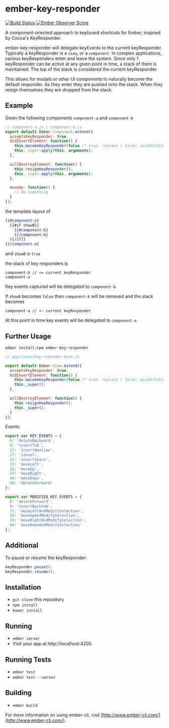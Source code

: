 # ember-key-responder

[![Build Status](https://travis-ci.org/yapplabs/ember-key-responder.svg?branch=master)](https://travis-ci.org/yapplabs/ember-key-responder) [![Ember Observer Score](http://emberobserver.com/badges/ember-key-responder.svg)](http://emberobserver.com/addons/ember-key-responder)

A component-oriented approach to keyboard shortcuts for Ember, inspired by Cocoa's KeyResponder.

ember-key-responder will delegate keyEvents to the current keyResponder.  Typically a keyResponder is a `view`, or a `component`. In complex applications, various keyResponders enter and leave the system. Since only 1 keyResponder can be active at any given point in time, a stack of them is maintained. The top of the stack is considered the current keyResponder.

This allows for modals or other UI components to naturally become the default
responder. As they enter they are pushed onto the stack. When they resign themselves they are dropped from the stack.

## Example

Given the following components `component-a` and `component-b`

```js
// component-a.js | component-b.js
export default Ember.Component.extend({
  acceptsKeyResponder: true,
  didInsertElement: function() {
    this.becomeKeyResponder(false /* true: replace | false: pushOnToStack*/);
    this._super.apply(this, arguments);
  },

  willDestroyElement: function() {
    this.resignKeyResponder();
    this._super.apply(this, arguments);
  },

  moveUp: function() {
    // do something
  }
});
```

the template layout of

```hbs
{{#component-a}
  {{#if showB}}
    {{#component-b}
    {{/component-b}
  {{/if}}
{{/component-a}
```

and `showB` is `true`

the stack of key responders is

```
component-b // <= current keyResponder
component-a
```

Key events captured will be delegated to `component-b`.

If `showB` becomes `false` then `component-b` will be removed and the stack becomes

```
component-a // <- current keyResponder
```

At this point in time key events will be delegated to `component-a`.

## Further Usage

`ember install:npm ember-key-responder`

```js
// app/views/key-reponder-base.js

export default Ember.View.extend({
  acceptsKeyResponder: true,
  didInsertElement: function() {
    this.becomeKeyResponder(false /* true: replace | false: pushOnToStack*/);
    this._super();
  },

  willDestroyElement: function() {
    this.resignKeyResponder();
    this._super();
  }
});
```

Events:

```js
export var KEY_EVENTS = {
  8: 'deleteBackward',
  9: 'insertTab',
  13: 'insertNewline',
  27: 'cancel',
  32: 'insertSpace',
  37: 'moveLeft',
  38: 'moveUp',
  39: 'moveRight',
  40: 'moveDown',
  46: 'deleteForward'
};

export var MODIFIED_KEY_EVENTS = {
  8: 'deleteForward',
  9: 'insertBacktab',
  37: 'moveLeftAndModifySelection',
  38: 'moveUpAndModifySelection',
  39: 'moveRightAndModifySelection',
  40: 'moveDownAndModifySelection'
};
```

## Additional

To pause or resume the keyResponder:

```js
keyResponder.pause();
keyResponder.resume();
```


## Installation

* `git clone` this repository
* `npm install`
* `bower install`

## Running

* `ember server`
* Visit your app at http://localhost:4200.

## Running Tests

* `ember test`
* `ember test --server`

## Building

* `ember build`

For more information on using ember-cli, visit [http://www.ember-cli.com/](http://www.ember-cli.com/).
